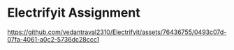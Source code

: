 # Electrifyit Assignment

https://github.com/vedantraval2310/Electrifyit/assets/76436755/0493c07d-07fa-4061-a0c2-5736dc28ccc1
